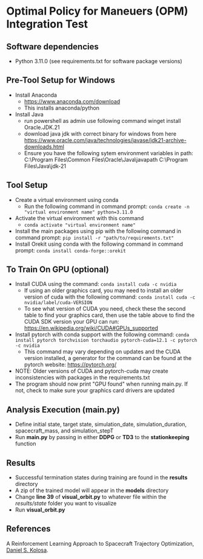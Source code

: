 # Optimal Policy for Maneuers (OPM) Integration Test

## Software dependencies
- Python 3.11.0 (see requirements.txt for software package versions)

## Pre-Tool Setup for Windows
- Install Anaconda
   - https://www.anaconda.com/download
   - This installs anaconda/python 
- Install Java  
   - run powershell as admin use following command 
      winget install Oracle.JDK.21
   - download java jdk with correct binary for windows from here https://www.oracle.com/java/technologies/javase/jdk21-archive-downloads.html
   - Ensure you have the following sytem environment variables in path:
      C:\Program Files\Common Files\Oracle\Java\javapath
      C:\Program Files\Java\jdk-21



## Tool Setup
- Create a virtual environment using conda
   - Run the following command in command prompt: `conda create -n "virtual environment name" python=3.11.0`
- Activate the virtual environment with this command
   - `conda activate "virtual environment name"`
- Install the main packages using pip with the following command in command prompt: `pip install -r "path/to/requirements.txt"`
- Install Orekit using conda with the following command in command prompt: `conda install conda-forge::orekit`
## To Train On GPU (optional)
- Install CUDA using the command: `conda install cuda -c nvidia`
   - If using an older graphics card, you may need to install an older version of cuda with the following command: `conda install cuda -c nvidia/label/cuda-VERSION`
   - To see what version of CUDA you need, check these the second table to find your graphics card, then use the table above to find the CUDA SDK version your GPU can run: https://en.wikipedia.org/wiki/CUDA#GPUs_supported
- Install pytorch with conda support with the following command: `conda install pytorch torchvision torchaudio pytorch-cuda=12.1 -c pytorch -c nvidia`
   - This command may vary depending on updates and the CUDA version installed, a generator for the command can be found at the pytorch website: https://pytorch.org/
- NOTE: Older versions of CUDA and pytorch-cuda may create inconsistencies with packages in the requirements.txt
- The program should now print "GPU found" when running main.py. If not, check to make sure your graphics card drivers are updated

## Analysis Execution (main.py)
- Define initial state, target state, simulation_date, simulation_duration, spacecraft_mass, and simulation_stepT
- Run **main.py** by passing in either **DDPG** or **TD3** to the **stationkeeping** function

## Results
- Successful termination states during training are found in the **results** directory
- A zip of the trained model will appear in the **models** directory
- Change **line 39** of **visual_orbit.py** to whatever file within the *results/state* folder you want to visualize
- Run **visual_orbit.py**

## References

A Reinforcement Learning Approach to Spacecraft Trajectory Optimization, [Daniel S. Kolosa](https://github.com/dkolosa/Satmind).